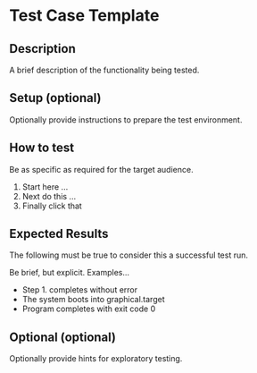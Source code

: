 # Test Case Template


## Description
A brief description of the functionality being tested.


## Setup (optional)
Optionally provide instructions to prepare the test environment.


## How to test
Be as specific as required for the target audience.

1. Start here ...
2. Next do this ...
3. Finally click that


## Expected Results
The following must be true to consider this a successful test run.

Be brief, but explicit. Examples...

- Step 1. completes without error
- The system boots into graphical.target
- Program completes with exit code 0


## Optional (optional)
Optionally provide hints for exploratory testing.

